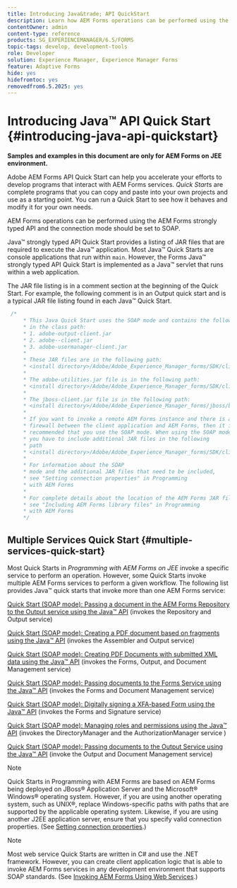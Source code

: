 ```yaml
---
title: Introducing Java&trade; API QuickStart
description: Learn how AEM Forms operations can be performed using the AEM Forms Java&trade; strongly typed API enabled with SOAP connection.
contentOwner: admin
content-type: reference
products: SG_EXPERIENCEMANAGER/6.5/FORMS
topic-tags: develop, development-tools
role: Developer
solution: Experience Manager, Experience Manager Forms
feature: Adaptive Forms
hide: yes
hidefromtoc: yes
removedfrom6.5.2025: yes
---
```

# Introducing Java&trade; API Quick Start {#introducing-java-api-quickstart} 

**Samples and examples in this document are only for AEM Forms on JEE environment.**

Adobe AEM Forms API Quick Start can help you accelerate your efforts to develop programs that interact with AEM Forms services. *Quick Start*s are complete programs that you can copy and paste into your own projects and use as a starting point. You can run a Quick Start to see how it behaves and modify it for your own needs.

AEM Forms operations can be performed using the AEM Forms strongly typed API and the connection mode should be set to SOAP.

Java&trade; strongly typed API Quick Start provides a listing of JAR files that are required to execute the Java&trade; application. Most Java&trade; Quick Starts are console applications that run within `main`. However, the Forms Java&trade; strongly typed API Quick Start is implemented as a Java&trade; servlet that runs within a web application.

The JAR file listing is in a comment section at the beginning of the Quick Start. For example, the following comment is in an Output quick start and is a typical JAR file listing found in each Java&trade; Quick Start.

```java
 /*
     * This Java Quick Start uses the SOAP mode and contains the following JAR files
     * in the class path:
     * 1. adobe-output-client.jar
     * 2. adobe--client.jar
     * 3. adobe-usermanager-client.jar
     *
     * These JAR files are in the following path:
     * <install directory>/Adobe/Adobe_Experience_Manager_forms/SDK/client-libs/common
     *
     * The adobe-utilities.jar file is in the following path:
     * <install directory>/Adobe/Adobe_Experience_Manager_forms/SDK/client-libs/jboss
     *
     * The jboss-client.jar file is in the following path:
     * <install directory>/Adobe/Adobe_Experience_Manager_forms/jboss/bin/client
     *
     * If you want to invoke a remote AEM Forms instance and there is a
     * firewall between the client application and AEM Forms, then it is
     * recommended that you use the SOAP mode. When using the SOAP mode,
     * you have to include additional JAR files in the following
     * path
     * <install directory>/Adobe/Adobe_Experience_Manager_forms/SDK/client-libs/thirdparty
     *
     * For information about the SOAP
     * mode and the additional JAR files that need to be included,
     * see "Setting connection properties" in Programming
     * with AEM Forms
     *
     * For complete details about the location of the AEM Forms JAR files,
     * see "Including AEM Forms library files" in Programming
     * with AEM Forms
     */
```

## Multiple Services Quick Start {#multiple-services-quick-start}

Most Quick Starts in *Programming with AEM Forms on JEE* invoke a specific service to perform an operation. However, some Quick Starts invoke multiple AEM Forms services to perform a given workflow. The following list provides Java&trade; quick starts that invoke more than one AEM Forms service:

[Quick Start (SOAP mode): Passing a document in the AEM Forms Repository to the Output service using the Java&trade; API](/help/forms/developing/output-service-java-api-quick.md#quick-start-soap-mode-passing-a-document-located-in-the-repository-to-the-output-service-using-the-java-api) (invokes the Repository and Output service)

[Quick Start (SOAP mode): Creating a PDF document based on fragments using the Java&trade; API](/help/forms/developing/output-service-java-api-quick.md#quick-start-soap-mode-creating-a-pdf-document-based-on-fragments-using-the-java-api) (invokes the Assembler and Output service)

[Quick Start (SOAP mode): Creating PDF Documents with submitted XML data using the Java&trade; API](/help/forms/developing/forms-service-api-quick-starts.md#quick-start-soap-mode-creating-pdf-documents-with-submitted-xml-data-using-the-java-api) (invokes the Forms, Output, and Document Management service)

[Quick Start (SOAP mode): Passing documents to the Forms Service using the Java&trade; API](/help/forms/developing/forms-service-api-quick-starts.md#quick-start-soap-mode-passing-documents-to-the-forms-service-using-the-java-api) (invokes the Forms and Document Management service)

[Quick Start (SOAP mode): Digitally signing a XFA-based Form using the Java&trade; API](/help/forms/developing/signature-service-java-api-quick.md#quick-start-soap-mode-digitally-signing-a-xfa-based-form-using-the-java-api) (invokes the Forms and Signature service)

[Quick Start (SOAP mode): Managing roles and permissions using the Java&trade; API](/help/forms/developing/user-manager-java-api-quick.md#quick-start-soap-mode-managing-roles-and-permissions-using-the-java-api) (invokes the DirectoryManager and the AuthorizationManager service )

[Quick Start (SOAP mode): Passing documents to the Output Service using the Java&trade; API](/help/forms/developing/output-service-java-api-quick.md#quick-start-soap-mode-passing-documents-to-the-output-service-using-the-java-api) (invoke the Output and Document Management service)

>[!NOTE]
>
>Quick Starts in Programming with AEM Forms are based on AEM Forms being deployed on JBoss&reg; Application Server and the Microsoft&reg; Windows&reg; operating system. However, if you are using another operating system, such as UNIX&reg;, replace Windows-specific paths with paths that are supported by the applicable operating system. Likewise, if you are using another J2EE application server, ensure that you specify valid connection properties. (See [Setting connection properties](/help/forms/developing/invoking-aem-forms-using-java.md#setting-connection-properties).)

>[!NOTE]
>
>Most web service Quick Starts are written in C# and use the .NET framework. However, you can create client application logic that is able to invoke AEM Forms services in any development environment that supports SOAP standards. (See [Invoking AEM Forms Using Web Services](/help/forms/developing/invoking-aem-forms-using-web.md#invoking-aem-forms-using-web-services).)
